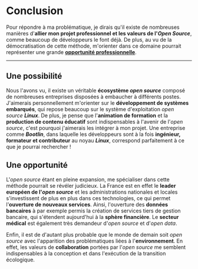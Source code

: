 # Conclusion

Pour répondre à ma problématique, je dirais qu'il existe de nombreuses manières d'__allier mon projet professionnel et les valeurs de l'_Open Source___, comme beaucoup de développeurs le font déjà. De plus, au vu de la démocratisation de cette méthode, m'orienter dans ce domaine pourrait représenter une grande __[opportunité professionnelle](#une-opportunité)__.

---

## Une possibilité

Nous l'avons vu, il existe un véritable __écosystème _open source___ composé de nombreuses entreprises disposées à embaucher à différents postes. J'aimerais personnellement m'orienter sur le __développement de systèmes embarqués__, qui repose beaucoup sur le système d'exploitation _open source_ ___Linux___. De plus, je pense que l'__animation de formation__ et la __production de contenu éducatif__ sont indispensables à l'avenir de l'_open source_, c'est pourquoi j'aimerais les intégrer à mon projet. Une entreprise comme ___Bootlin___, dans laquelle les développeurs sont à la fois __ingénieur, formateur et contributeur__ au noyau ___Linux___, correspond parfaitement à ce que je pourrai rechercher !

## Une opportunité

L'_open source_ étant en pleine expansion, me spécialiser dans cette méthode pourrait se révéler judicieux. La France est en effet le __leader européen de l'_open source___ et les administrations nationales et locales s'investissent de plus en plus dans ces technologies, ce qui permet l'__ouverture de nouveaux services__. Ainsi, l'ouverture des __données bancaires__ à par exemple permis la création de services tiers de gestion bancaire, qui s'étendent aujourd'hui à la __sphère financière__. Le __secteur médical__ est également très demandeur d'_open source_ et d'_open data_.

Enfin, il est de d'autant plus probable que le monde de demain soit _open source_ avec l'apparition des problématiques liées à l'__environnement__. En effet, les valeurs de __collaboration__ portées par l'_open source_ me semblent indispensables à la conception et dans l'exécution de la transition écologique.
